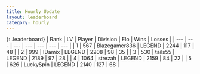 ```yaml
---
title: Hourly Update
layout: leaderboard
category: hourly
---
```


{: .leaderboard}
| Rank | LV | Player | Division | Elo | Wins | Losses |
| --- | --- | --- | --- | --- | --- | --- |
| <span data-change="0">1</span> | 567 | <span title="ID: 454722">Blazegamer836</span> | LEGEND | <span data-change="2">2244</span> | <span data-change="1">117</span> | <span data-change="0">48</span> |
| <span data-change="0">2</span> | 999 | <span title="ID: 357425">IDamix</span> | LEGEND | <span data-change="0">2208</span> | <span data-change="0">98</span> | <span data-change="0">35</span> |
| <span data-change="0">3</span> | 530 | <span title="ID: 170123">tails55</span> | LEGEND | <span data-change="21">2189</span> | <span data-change="5">97</span> | <span data-change="0">28</span> |
| <span data-change="0">4</span> | 1064 | <span title="ID: 1692">strezah</span> | LEGEND | <span data-change="0">2159</span> | <span data-change="0">84</span> | <span data-change="0">22</span> |
| <span data-change="0">5</span> | 626 | <span title="ID: 498412">LuckySpin</span> | LEGEND | <span data-change="0">2140</span> | <span data-change="0">127</span> | <span data-change="0">68</span> |